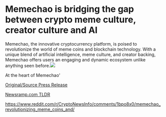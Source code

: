 # Memechao is bridging the gap between crypto meme culture, creator culture and AI

Memechao, the innovative cryptocurrency platform, is poised to revolutionize the world of meme coins and blockchain technology. With a unique blend of artificial intelligence, meme culture, and creator backing, Memechao offers users an engaging and dynamic ecosystem unlike anything seen before.![](https://blockchainwire.s3.amazonaws.com/Etkaan/editor_image/32a3f932-abd8-45e1-8393-f455fb61075a.jpeg)

At the heart of Memechao' 

[Original/Source Press Release](https://blockchainwire.io/press-release/memechao-is-bridging-the-gap-between-crypto-meme-culture-creator-culture-and-ai)
                    

[Newsramp.com TLDR](None) 

https://www.reddit.com/r/CryptoNewsInfo/comments/1bpo8x0/memechao_revolutionizing_meme_coins_and/